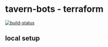 # tavern-bots - terraform

[![build-status](https://github.com/hwilloug/tavern-bots/actions/workflows/terraform.yml/badge.svg)](https://github.com/hwilloug/tavern-bots/actions/workflows/terraform.yml)

## local setup